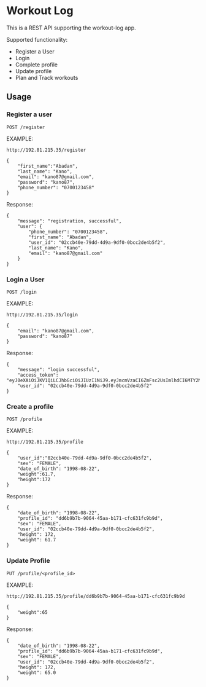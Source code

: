 # Workout Log

This is a REST API supporting the workout-log app. 

Supported functionality:
- Register a User
- Login
- Complete profile
- Update profile
- Plan and Track workouts

## Usage
### Register a user
`POST /register`

EXAMPLE:
```
http://192.81.215.35/register

{
    "first_name":"Abadan",
    "last_name": "Kano",
    "email": "kano87@gmail.com",
    "password": "kano87",
    "phone_number": "0700123458"
}
```

Response:
```
{
    "message": "registration, successful",
    "user": {
        "phone_number": "0700123458",
        "first_name": "Abadan",
        "user_id": "02ccb40e-79dd-4d9a-9df0-0bcc2de4b5f2",
        "last_name": "Kano",
        "email": "kano87@gmail.com"
    }
}
```

### Login a User
`POST /login`

EXAMPLE:
```
http://192.81.215.35/login

{
    "email": "kano87@gmail.com",
    "password": "kano87"
}
```
Response:
```
{
    "message": "login successful",
    "access_token": "eyJ0eXAiOiJKV1QiLCJhbGciOiJIUzI1NiJ9.eyJmcmVzaCI6ZmFsc2UsImlhdCI6MTY2MTE3NjA3MywianRpIjoiZjhjMTZjYWUtMmI2Mi00YTUzLThmMGQtZTQ3Nzg5NmVmYjFlIiwidHlwZSI6ImFjY2VzcyIsInN1YiI6IjAyY2NiNDBlLTc5ZGQtNGQ5YS05ZGYwLTBiY2MyZGU0YjVmMiIsIm5iZiI6MTY2MTE3NjA3MywiZXhwIjoxNjYxMjYyNDczfQ.VrikfaSv_IJY1Z69cZf6NPKDOxFuC04vWCS9mCKn98M",
    "user_id": "02ccb40e-79dd-4d9a-9df0-0bcc2de4b5f2"
}
```

### Create a profile
`POST /profile`

EXAMPLE:
```
http://192.81.215.35/profile

{
    "user_id":"02ccb40e-79dd-4d9a-9df0-0bcc2de4b5f2",
    "sex": "FEMALE",
    "date_of_birth": "1998-08-22",
    "weight":61.7,
    "height":172
}
```
Response:
```
{
    "date_of_birth": "1998-08-22",
    "profile_id": "dd6b9b7b-9064-45aa-b171-cfc631fc9b9d",
    "sex": "FEMALE",
    "user_id": "02ccb40e-79dd-4d9a-9df0-0bcc2de4b5f2",
    "height": 172,
    "weight": 61.7
}
```

### Update Profile
`PUT /profile/<profile_id>`

EXAMPLE:
```
http://192.81.215.35/profile/dd6b9b7b-9064-45aa-b171-cfc631fc9b9d

{
    "weight":65
}
```
Response:
```
{
    "date_of_birth": "1998-08-22",
    "profile_id": "dd6b9b7b-9064-45aa-b171-cfc631fc9b9d",
    "sex": "FEMALE",
    "user_id": "02ccb40e-79dd-4d9a-9df0-0bcc2de4b5f2",
    "height": 172,
    "weight": 65.0
}
```
